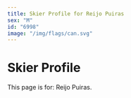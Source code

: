 ```yaml
---
title: Skier Profile for Reijo Puiras
sex: "M"
id: "6998"
image: "/img/flags/can.svg" 
---
```


# Skier Profile

This page is for: Reijo Puiras.
    